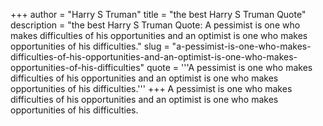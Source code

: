 +++
author = "Harry S Truman"
title = "the best Harry S Truman Quote"
description = "the best Harry S Truman Quote: A pessimist is one who makes difficulties of his opportunities and an optimist is one who makes opportunities of his difficulties."
slug = "a-pessimist-is-one-who-makes-difficulties-of-his-opportunities-and-an-optimist-is-one-who-makes-opportunities-of-his-difficulties"
quote = '''A pessimist is one who makes difficulties of his opportunities and an optimist is one who makes opportunities of his difficulties.'''
+++
A pessimist is one who makes difficulties of his opportunities and an optimist is one who makes opportunities of his difficulties.

